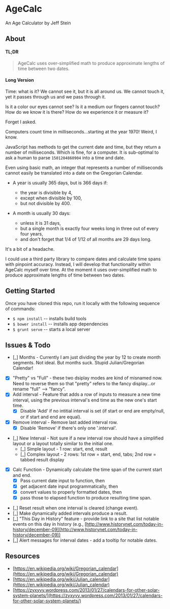 # AgeCalc

An Age Calculator by Jeff Stein


## About

#### TL;DR

> AgeCalc uses over-simplified math to produce approximate lengths of time between two dates.

#### Long Version

Time:  what is it?  We cannot see it, but it is all around us.  We cannot touch it, yet it passes through us and we pass through it.

Is it a color our eyes cannot see?  Is it a medium our fingers cannot touch?  How do we know it is there?  How do we experience it or measure it?

Forget I asked.

Computers count time in milliseconds...starting at the year 1970!  Weird, I know.

JavaScript has methods to get the current date and time, but they return a number of milliseconds.  Which is fine, for a computer.  It is sub-optimal to ask a human to parse `1501204860904` into a time and date.

Even using basic math, an integer that represents a number of milliseconds cannot easily be translated into a date on the Gregorian Calendar.

* A year is usually 365 days, but is 366 days if: 
    * the year is divisible by 4, 
    * except when divisible by 100, 
    * but not divisible by 400.

* A month is usually 30 days: 
    * unless it is 31 days, 
    * but a single month is exactly four weeks long in three out of every four years, 
    * and don't forget that 1/4 of 1/12 of all months are 29 days long.

It's a bit of a headache.

I could use a third party library to compare dates and calculate time spans with pinpoint accuracy.  Instead, I will develop that functionality within AgeCalc myself over time.  At the moment it uses over-simplified math to produce approximate lengths of time between two dates.


## Getting Started

Once you have cloned this repo, run it locally with the following sequence of commands:

* `$ npm install` -- installs build tools
* `$ bower install` -- installs app dependencies
* `$ grunt serve` -- starts a local server



## Issues & Todo

* [_] Months - Currently I am just dividing the year by 12 to create month segments.  Not ideal.  But months suck.  Stupid Julian/Gregorian Calendar!
* [x] "Pretty" vs "Full" - these two dsiplay modes are kind of misnamed now.  Need to reverse them so that "pretty" refers to the fancy display...or rename "full" --> "fancy".
* [x] Add interval - Feature that adds a row of inputs to measure a new time interval, using the previous interval's end time as the new one's start time.
    * [x] Disable 'Add' if no intitial interval is set (if start or end are empty/null, or if start and end are equal).
* [x] Remove interval - Remove last added interval row.
    * [x] Disable 'Remove' if there's only one '.interval'.
* [_] New Interval - Not sure if a new interval row should have a simplified layout or a layout totally similar to the initial one.
    * [_] Simple layout - 1 row: start, end, result
    * [_] Complex layout - 2 rows: 1st row = start, end, tabs; 2nd row = tabbed result display
* [x] Calc Function - Dynamically calculate the time span of the current start and end.
    * [x] Pass current date input to function, then 
    * [x] get adjacent date input programmatically, then
    * [x] convert values to properly formatted dates, then
    * [x] pass those to elapsed function to produce resulting time span.
* [_] Reset result when one interval is cleared (change event).
* [_] Make dynamically added intervals produce a result.
* [_] "This Day in History" feature - provide link to a site that list notable events on this day in history (e.g., [http://www.historynet.com/today-in-history/december-09](http://www.historynet.com/today-in-history/december-09))
* [_] Alert messages for interval dates - add a tooltip for notable dates.

## Resources

* [https://en.wikipedia.org/wiki/Gregorian_calendar](https://en.wikipedia.org/wiki/Gregorian_calendar)
* [https://en.wikipedia.org/wiki/Julian_calendar](https://en.wikipedia.org/wiki/Julian_calendar)
* [https://zyxyvy.wordpress.com/2013/01/27/calendars-for-other-solar-system-planets/](https://zyxyvy.wordpress.com/2013/01/27/calendars-for-other-solar-system-planets/)

